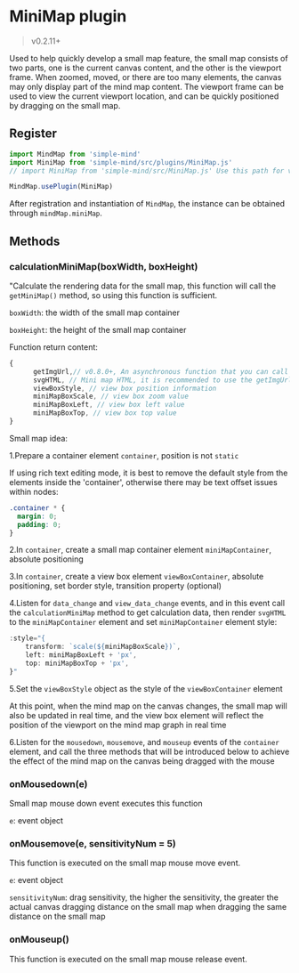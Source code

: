 # MiniMap plugin

> v0.2.11+

Used to help quickly develop a small map feature, the small map consists of two
parts, one is the current canvas content, and the other is the viewport frame.
When zoomed, moved, or there are too many elements, the canvas may only display
part of the mind map content. The viewport frame can be used to view the current
viewport location, and can be quickly positioned by dragging on the small map.

## Register

```js
import MindMap from 'simple-mind'
import MiniMap from 'simple-mind/src/plugins/MiniMap.js'
// import MiniMap from 'simple-mind/src/MiniMap.js' Use this path for versions below v0.6.0

MindMap.usePlugin(MiniMap)
```

After registration and instantiation of `MindMap`, the instance can be obtained through `mindMap.miniMap`.

## Methods

### calculationMiniMap(boxWidth, boxHeight)

"Calculate the rendering data for the small map, this function will call the
`getMiniMap()` method, so using this function is sufficient.

`boxWidth`: the width of the small map container

`boxHeight`: the height of the small map container

Function return content:

```js
{
      getImgUrl,// v0.8.0+, An asynchronous function that you can call and pass a callback function. The callback function can receive a parameter representing a small map of the image type, and you can render it through the img tag
      svgHTML, // Mini map HTML, it is recommended to use the getImgUrl method to obtain image type mini maps, reduce the number of page DOM, and optimize performance
      viewBoxStyle, // view box position information
      miniMapBoxScale, // view box zoom value
      miniMapBoxLeft, // view box left value
      miniMapBoxTop, // view box top value
}
```

Small map idea:

1.Prepare a container element `container`, position is not `static`

If using rich text editing mode, it is best to remove the default style from the elements inside the 'container', otherwise there may be text offset issues within nodes:

```css
.container * {
  margin: 0;
  padding: 0;
}
```

2.In `container`, create a small map container element `miniMapContainer`,
absolute positioning

3.In `container`, create a view box element `viewBoxContainer`, absolute
positioning, set border style, transition property (optional)

4.Listen for `data_change` and `view_data_change` events, and in this event call
the `calculationMiniMap` method to get calculation data, then render `svgHTML`
to the `miniMapContainer` element and set `miniMapContainer` element style:

```js
:style="{
    transform: `scale(${miniMapBoxScale})`,
    left: miniMapBoxLeft + 'px',
    top: miniMapBoxTop + 'px',
}"
```

5.Set the `viewBoxStyle` object as the style of the `viewBoxContainer` element

At this point, when the mind map on the canvas changes, the small map will also
be updated in real time, and the view box element will reflect the position of
the viewport on the mind map graph in real time

6.Listen for the `mousedown`, `mousemove`, and `mouseup` events of the
`container` element, and call the three methods that will be introduced below to
achieve the effect of the mind map on the canvas being dragged with the mouse

### onMousedown(e)

Small map mouse down event executes this function

`e`: event object

### onMousemove(e, sensitivityNum = 5)

This function is executed on the small map mouse move event.

`e`: event object

`sensitivityNum`: drag sensitivity, the higher the sensitivity, the greater the
actual canvas dragging distance on the small map when dragging the same distance
on the small map

### onMouseup()

This function is executed on the small map mouse release event.